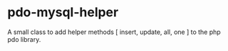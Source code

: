 # pdo-mysql-helper
A small class to add helper methods [ insert, update, all, one ] to the php pdo library.
